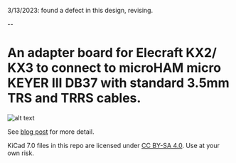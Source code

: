 

3/13/2023: found a defect in this design, revising.

--

# An adapter board for Elecraft KX2/ KX3 to connect to microHAM micro KEYER III DB37 with standard 3.5mm TRS and TRRS cables.

![alt text](https://holdmybeer.io/wp-content/uploads/2023/02/topside-768x287.png)

See [blog post](https://holdmybeer.io/2023/02/28/micro-keyer-iii-elecraft-kx2-kx3-making-an-adapter-board/) for more detail. 

KiCad 7.0 files in this repo are licensed under [CC BY-SA 4.0](LICENSE.md). Use at your own risk.
